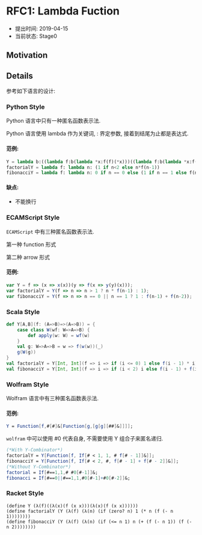 RFC1: Lambda Fuction
====================

- 提出时间: 2019-04-15
- 当前状态: Stage0

## Motivation

## Details

参考如下语言的设计:

### Python Style

Python 语言中只有一种匿名函数表示法.

Python 语言使用 lambda 作为关键词, : 界定参数, 接着到结尾为止都是表达式.

#### 范例:

```python
Y = lambda b:((lambda f:b(lambda *x:f(f)(*x)))((lambda f:b(lambda *x:f(f)(*x)))))
factorialY = lambda f: lambda n: (1 if n<2 else n*f(n-1))
fibonacciY = lambda f: lambda n: 0 if n == 0 else (1 if n == 1 else f(n-1) + f(n-2))
```

#### 缺点:
 - 不能换行

### ECAMScript Style

`ECAMScript` 中有三种匿名函数表示法.

第一种 function 形式



第二种 arrow 形式


#### 范例:

```javascript
var Y = f => (x => x(x))(y => f(x => y(y)(x)));
var factorialY = Y(f => n => n > 1 ? n * f(n-1) : 1);
var fibonacciY = Y(f => n => n == 0 || n == 1 ? 1 : f(n-1) + f(n-2));
```

### Scala Style


```scala
def Y[A,B](f: (A=>B)=>(A=>B)) = {
	case class W(wf: W=>A=>B) {
		def apply(w: W) = wf(w)
	}
	val g: W=>A=>B = w => f(w(w))(_)
	g(W(g))
}
val factorialY = Y[Int, Int](f => i => if (i <= 0) 1 else f(i - 1) * i)
val fibonacciY = Y[Int, Int](f => i => if (i < 2) i else f(i - 1) + f(i - 2))
```

### Wolfram Style

Wolfram 语言中有三种匿名函数表示法.

#### 范例:

```mathematica
Y = Function[f,#[#]&[Function[g,[g[g][##]&]]]];
```

`wolfram` 中可以使用 #0 代表自身, 不需要使用 Y 组合子来匿名递归.

```mathematica
(*With Y-Combinator*)
factorialY = Y[Function[f, If[# < 1, 1, # f[# - 1]]&]];
fibonacciY = Y[Function[f, If[# < 2, #, f[# - 1] + f[# - 2]]&]];
(*Without Y-Combinator*)
factorial = If[#==1,1,# #0[#-1]]&;
fibonacci = If[#==0||#==1,1,#0[#-1]+#0[#-2]]&;
```

### Racket Style

```racket
(define Y (λ(f)((λ(x)(f (x x)))(λ(x)(f (x x))))))
(define factorialY (Y (λ(f) (λ(n) (if (zero? n) 1 (* n (f (- n 1))))))))
(define fibonacciY (Y (λ(f) (λ(n) (if (<= n 1) n (+ (f (- n 1)) (f (- n 2))))))))
```
